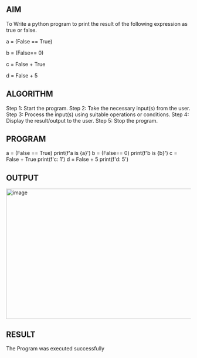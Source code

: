 ## AIM
To Write a python program to print the result of the following expression as true or false.

a = (False == True)

b = (False== 0)

c = False + True

d = False + 5

## ALGORITHM
Step 1: Start the program. Step 2: Take the necessary input(s) from the user. Step 3: Process the input(s) using suitable operations or conditions. Step 4: Display the result/output to the user. Step 5: Stop the program.

## PROGRAM
a = (False == True)
print(f'a is {a}')
b = (False== 0)
print(f'b is {b}')
c = False + True
print(f'c: 1')
d = False + 5
print(f'd: 5')




## OUTPUT
<img width="615" height="355" alt="image" src="https://github.com/user-attachments/assets/6ee920b7-6e59-4065-a4dc-89433952cd08" />

## RESULT
The Program was executed successfully
